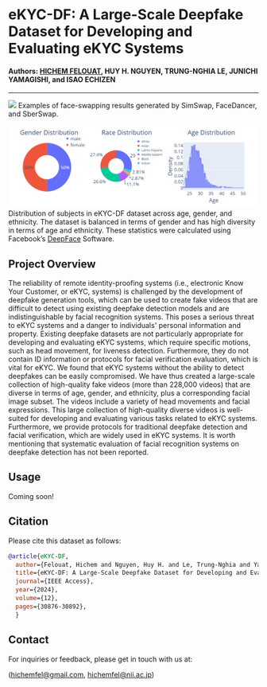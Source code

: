 # eKYC-DF: A Large-Scale Deepfake Dataset for Developing and Evaluating eKYC Systems

#### Authors: [HICHEM FELOUAT](https://github.com/hichemfelouat), HUY H. NGUYEN, TRUNG-NGHIA LE, JUNICHI YAMAGISHI, and ISAO ECHIZEN
------------------------------------------------------------
![](images/dataset_results.png)
Examples of face-swapping results generated by SimSwap, FaceDancer, and SberSwap.

![](images/dataset_statistics.png)
Distribution of subjects in eKYC-DF dataset across age, gender,
and ethnicity. The dataset is balanced in terms of gender and has high
diversity in terms of age and ethnicity. These statistics were calculated
using Facebook’s [DeepFace](https://github.com/serengil/deepface) Software.

## Project Overview

The reliability of remote identity-proofing systems (i.e., electronic Know Your Customer, or eKYC, systems) is challenged by the development of deepfake generation tools, which can be used to create fake videos that are difficult to detect using existing deepfake detection models and are indistinguishable by facial recognition systems. This poses a serious threat to eKYC systems and a danger to individuals' personal information and property. Existing deepfake datasets are not particularly appropriate for developing and evaluating eKYC systems, which require specific motions, such as head movement, for liveness detection. Furthermore, they do not contain ID information or protocols for facial verification evaluation, which is vital for eKYC. We found that eKYC systems without the ability to detect deepfakes can be easily compromised. We have thus created a large-scale collection of high-quality fake videos (more than 228,000 videos) that are diverse in terms of age, gender, and ethnicity, plus a corresponding facial image subset. The videos include a variety of head movements and facial expressions. This large collection of high-quality diverse videos is well-suited for developing and evaluating various tasks related to eKYC systems. Furthermore, we provide protocols for traditional deepfake detection and facial verification, which are widely used in eKYC systems. It is worth mentioning that systematic evaluation of facial recognition systems on deepfake detection has not been reported.

## Usage

Coming soon!

## Citation

Please cite this dataset as follows:
```bibtex
@article{eKYC-DF,
  author={Felouat, Hichem and Nguyen, Huy H. and Le, Trung-Nghia and Yamagishi, Junichi and Echizen, Isao},
  title={eKYC-DF: A Large-Scale Deepfake Dataset for Developing and Evaluating eKYC Systems}, 
  journal={IEEE Access}, 
  year={2024},
  volume={12},
  pages={30876-30892},
  }
```



## Contact

For inquiries or feedback, please get in touch with us at:

(hichemfel@gmail.com, hichemfel@nii.ac.jp)



